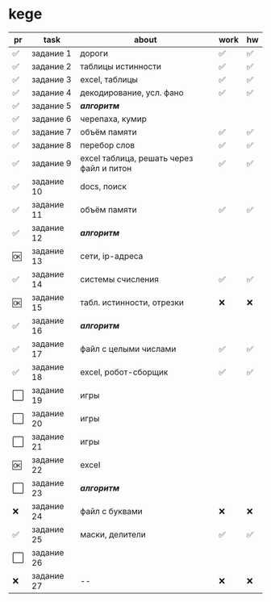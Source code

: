 # kege

| pr | task | about | work | hw |
| -- | --------- | --- | --- | --- |
| ✅ | задание 1 | дороги | ✅ | ✅ |
| ✅ | задание 2 | таблицы истинности | ✅ | ✅ |
| ✅ | задание 3 | excel, таблицы | ✅ | ✅ |
| ✅ | задание 4 | декодирование, усл. фано | ✅ | ✅ |
| ✅ | задание 5 | _**алгоритм**_ |
| ✅ | задание 6 | черепаха, кумир |
| ✅ | задание 7 | объём памяти | ✅ | ✅ |
| ✅ | задание 8 | перебор слов | ✅ | ✅ |
| ✅ | задание 9 | excel таблица, решать через файл и питон | ✅ | ✅ |
| ✅ | задание 10 | docs, поиск |
| ✅ | задание 11 | объём памяти | ✅ | ✅ |
| ✅ | задание 12 | _**алгоритм**_ |
| 🆗 | задание 13 | сети, ip-адреса |
| ✅ | задание 14 | системы счисления | ✅ | ✅ |
| 🆗 | задание 15 | табл. истинности, отрезки | ❌ | ❌ |
| ✅ | задание 16 | _**алгоритм**_ |
| ✅ | задание 17 | файл с целыми числами | ✅ | ✅ |
| ✅ | задание 18 | excel, робот-сборщик | ✅ | ✅ |
| ⬜️ | задание 19 | игры |
| ⬜️ | задание 20 | игры |
| ⬜️ | задание 21 | игры |
| 🆗 | задание 22 | excel |
| ⬜️ | задание 23 | _**алгоритм**_ |
| ❌ | задание 24 | файл  с буквами | ❌ | ❌ |
| ✅ | задание 25 | маски, делители | ✅ | ✅ |
| ⬜️ | задание 26 | 
| ❌ | задание 27 | -- | ❌ | ❌ |
